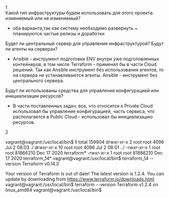 1  
  Какой тип инфраструктуры будем использовать для этого проекта: изменяемый или не изменяемый?
- оба варианта,так как систему необходимо развернуть + планируются частые релизы и доработки

Будет ли центральный сервер для управления инфраструктурой? Будут ли агенты на серверах?  
- Ansible - инструмент подготовки ENV внутри уже подготовленных контейнеров, 
в том числе Terraform - применял бы в части Cloud решений. Так как Ansible инструмент без использования агентов, 
то на сервера не устанавливаются агенты. Ansible - инструмент без центрального сервера.  

Будут ли использованы средства для управления конфигурацией или инициализации ресурсов?
- В части поставленных задач, все, что относится к Private Cloud использовал бы управление конфигурацией, часть сервиса, 
что располагается в Public Cloud - использовал бы инициализацию ресурсов.


2  

vagrant@vagrant:/usr/local/bin$ ll
total 159904
drwxr-xr-x  2 root root     4096 Jul  2 08:03 ./
drwxr-xr-x 10 root root     4096 Jul  2 08:01 ../
-rwxr-xr-x  1 root root 81866210 Dec 17  2020 terraform*
-rwxr-xr-x  1 root root 81866210 Dec 17  2020 terraform_14*
vagrant@vagrant:/usr/local/bin$ terraform_14 --version
Terraform v0.14.3

Your version of Terraform is out of date! The latest version
is 1.2.4. You can update by downloading from https://www.terraform.io/downloads.html
vagrant@vagrant:/usr/local/bin$ terraform --version
Terraform v1.2.4
on linux_amd64
vagrant@vagrant:/usr/local/bin$

 